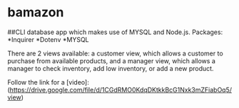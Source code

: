 # bamazon
##CLI database app which makes use of MYSQL and Node.js. 
Packages:
*Inquirer
*Dotenv
*MYSQL

There are 2 views available: a customer view, which allows a customer to purchase from available products, and a manager view, which allows a manager to check inventory, add low inventory, or add a new product. 

Follow the link for a [video]:(https://drive.google.com/file/d/1CGdRMO0KdqDKtkkBcG1Nxk3mZFiabOq5/view)
